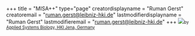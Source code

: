 +++
title = "MISA++"
type="page"
creatordisplayname = "Ruman Gerst"
creatoremail = "ruman.gerst@leibniz-hki.de"
lastmodifierdisplayname = "Ruman Gerst"
lastmodifieremail = "ruman.gerst@leibniz-hki.de"
+++
<a href="/" target="_self"><img src="/img/logo.svg" /></a><span style="font-size: 80%;">by <a href="https://www.leibniz-hki.de/en/applied-systems-biology.html" target="_blank">Applied Systems Biology, HKI Jena, Germany</a></span>
